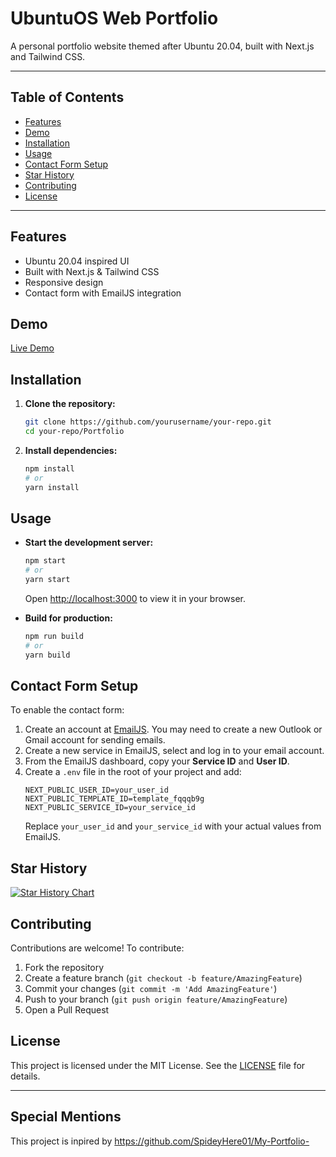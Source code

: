 # UbuntuOS Web Portfolio

A personal portfolio website themed after Ubuntu 20.04, built with Next.js and Tailwind CSS.

---

## Table of Contents
- [Features](#features)
- [Demo](#demo)
- [Installation](#installation)
- [Usage](#usage)
- [Contact Form Setup](#contact-form-setup)
- [Star History](#star-history)
- [Contributing](#contributing)
- [License](#license)

---

## Features
- Ubuntu 20.04 inspired UI
- Built with Next.js & Tailwind CSS
- Responsive design
- Contact form with EmailJS integration

## Demo
[Live Demo](https://your-demo-link.com) <!-- Replace with your actual demo link if available -->

## Installation

1. **Clone the repository:**
   ```bash
   git clone https://github.com/yourusername/your-repo.git
   cd your-repo/Portfolio
   ```
2. **Install dependencies:**
   ```bash
   npm install
   # or
   yarn install
   ```

## Usage

- **Start the development server:**
  ```bash
  npm start
  # or
  yarn start
  ```
  Open [http://localhost:3000](http://localhost:3000) to view it in your browser.

- **Build for production:**
  ```bash
  npm run build
  # or
  yarn build
  ```

## Contact Form Setup

To enable the contact form:

1. Create an account at [EmailJS](https://www.emailjs.com/). You may need to create a new Outlook or Gmail account for sending emails.
2. Create a new service in EmailJS, select and log in to your email account.
3. From the EmailJS dashboard, copy your **Service ID** and **User ID**.
4. Create a `.env` file in the root of your project and add:
   ```env
   NEXT_PUBLIC_USER_ID=your_user_id
   NEXT_PUBLIC_TEMPLATE_ID=template_fqqqb9g
   NEXT_PUBLIC_SERVICE_ID=your_service_id
   ```
   Replace `your_user_id` and `your_service_id` with your actual values from EmailJS.

## Star History
[![Star History Chart](https://api.star-history.com/svg?repos=lazys0ul/portfolio&type=Date)](https://star-history.com/#lazys0ul/portfolio&Date)

## Contributing
Contributions are welcome! To contribute:
1. Fork the repository
2. Create a feature branch (`git checkout -b feature/AmazingFeature`)
3. Commit your changes (`git commit -m 'Add AmazingFeature'`)
4. Push to your branch (`git push origin feature/AmazingFeature`)
5. Open a Pull Request

## License
This project is licensed under the MIT License. See the [LICENSE](./LICENSE) file for details.

---
## Special Mentions 
This project is inpired by https://github.com/SpideyHere01/My-Portfolio-
